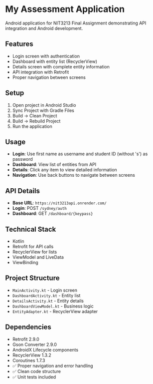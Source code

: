 # My Assessment Application

Android application for NIT3213 Final Assignment demonstrating API integration and Android development.

## Features

- Login screen with authentication
- Dashboard with entity list (RecyclerView)
- Details screen with complete entity information
- API integration with Retrofit
- Proper navigation between screens

## Setup

1. Open project in Android Studio
2. Sync Project with Gradle Files
3. Build → Clean Project
4. Build → Rebuild Project
5. Run the application

## Usage

- **Login**: Use first name as username and student ID (without 's') as password
- **Dashboard**: View list of entities from API
- **Details**: Click any item to view detailed information
- **Navigation**: Use back buttons to navigate between screens

## API Details

- **Base URL**: `https://nit3213api.onrender.com/`
- **Login**: POST `/sydney/auth`
- **Dashboard**: GET `/dashboard/{keypass}`

## Technical Stack

- Kotlin
- Retrofit for API calls
- RecyclerView for lists
- ViewModel and LiveData
- ViewBinding

## Project Structure

- `MainActivity.kt` - Login screen
- `DashboardActivity.kt` - Entity list
- `DetailsActivity.kt` - Entity details
- `DashboardViewModel.kt` - Business logic
- `EntityAdapter.kt` - RecyclerView adapter

## Dependencies

- Retrofit 2.9.0
- Gson Converter 2.9.0
- AndroidX Lifecycle components
- RecyclerView 1.3.2
- Coroutines 1.7.3
- ✅ Proper navigation and error handling
- ✅ Clean code structure
- ✅ Unit tests included
